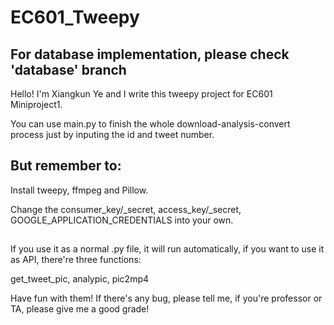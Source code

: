 # EC601_Tweepy

## For database implementation, please check 'database' branch

Hello! I'm Xiangkun Ye and I write this tweepy project for EC601 Miniproject1.

You can use main.py to finish the whole download-analysis-convert process just by inputing the id and tweet number.

## But remember to:

  Install tweepy, ffmpeg and Pillow.
  
  Change the consumer_key/_secret, access_key/_secret, GOOGLE_APPLICATION_CREDENTIALS into your own.
  ##
If you use it as a normal .py file, it will run automatically, if you want to use it as API, there're three functions:

  get_tweet_pic, analypic, pic2mp4
  
Have fun with them! If there's any bug, please tell me, if you're professor or TA, please give me a good grade!
